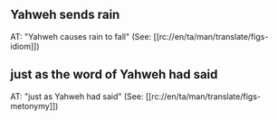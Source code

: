 ## Yahweh sends rain ##

AT: "Yahweh causes rain to fall" (See: [[rc://en/ta/man/translate/figs-idiom]])

## just as the word of Yahweh had said ##

AT: "just as Yahweh had said" (See: [[rc://en/ta/man/translate/figs-metonymy]])